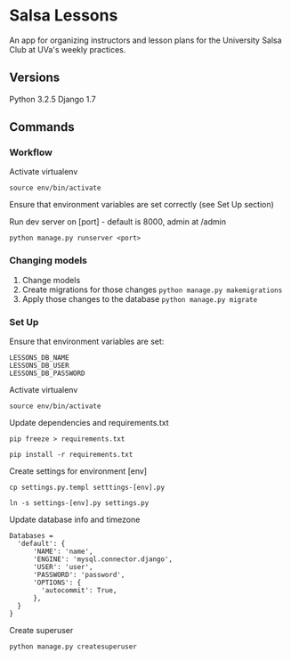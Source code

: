 # Salsa Lessons
An app for organizing instructors and lesson plans for the University Salsa Club at UVa's weekly practices.

## Versions
Python 3.2.5
Django 1.7

## Commands

### Workflow

Activate virtualenv

`source env/bin/activate`

Ensure that environment variables are set correctly (see Set Up section)

Run dev server on [port] - default is 8000, admin at /admin

`python manage.py runserver <port>`

### Changing models

1. Change models
2. Create migrations for those changes
  `python manage.py makemigrations`
3. Apply those changes to the database
  `python manage.py migrate`

### Set Up

Ensure that environment variables are set:

	LESSONS_DB_NAME
	LESSONS_DB_USER
	LESSONS_DB_PASSWORD

Activate virtualenv

`source env/bin/activate`

Update dependencies and requirements.txt

`pip freeze > requirements.txt`

`pip install -r requirements.txt`

Create settings for environment [env]

`cp settings.py.templ setttings-[env].py`

`ln -s settings-[env].py settings.py`


Update database info and timezone

    Databases =
      'default': {
          'NAME': 'name',
          'ENGINE': 'mysql.connector.django',
          'USER': 'user',
          'PASSWORD': 'password',
          'OPTIONS': {
            'autocommit': True,
          },
      }
    }

Create superuser

`python manage.py createsuperuser`
